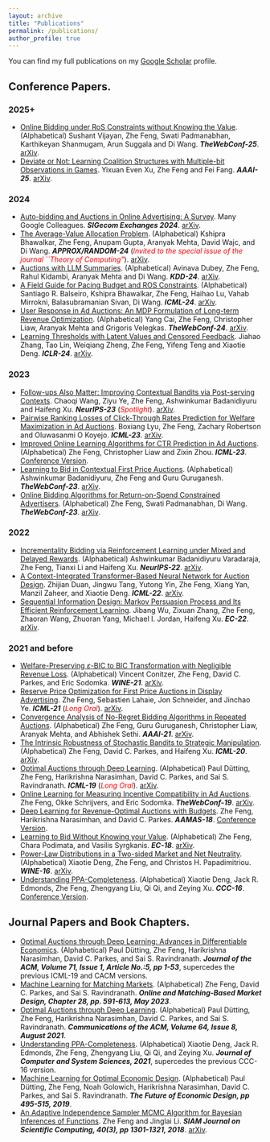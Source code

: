 ```yaml
---
layout: archive
title: "Publications"
permalink: /publications/
author_profile: true
---
```



You can find my full publications on my [Google Scholar](https://scholar.google.com/citations?user=17CrETAAAAAJ&hl=en) profile.

## Conference Papers.

### 2025+

* [Online Bidding under RoS Constraints without Knowing the Value](https://dl.acm.org/doi/pdf/10.1145/3696410.3714734). (Alphabetical) Sushant Vijayan, Zhe Feng, Swati Padmanabhan, Karthikeyan Shanmugam, Arun Suggala and Di Wang. ***TheWebConf-25***. [arXiv](https://arxiv.org/pdf/2503.03195).
* [Deviate or Not: Learning Coalition Structures with Multiple-bit Observations in Games](https://ojs.aaai.org/index.php/AAAI/article/view/33553/35708). Yixuan Even Xu, Zhe Feng and Fei Fang. ***AAAI-25***. [arXiv](https://arxiv.org/pdf/2412.10636).


### 2024
* [Auto-bidding and Auctions in Online Advertising: A Survey](https://www.sigecom.org/exchanges/volume_22/1/AGGARWAL.pdf). Many Google Colleagues. ***SIGecom Exchanges 2024***. [arXiv](https://arxiv.org/pdf/2408.07685).
* [The Average-Value Allocation Problem](https://drops.dagstuhl.de/storage/00lipics/lipics-vol317-approx-random2024/LIPIcs.APPROX-RANDOM.2024.13/LIPIcs.APPROX-RANDOM.2024.13.pdf). (Alphabetical) Kshipra Bhawalkar, Zhe Feng, Anupam Gupta, Aranyak Mehta, David Wajc, and Di Wang. ***APPROX/RANDOM-24*** (<span style="color:red">*Invited to the special issue of the journal ``Theory of Computing"*</span>). [arXiv](https://arxiv.org/pdf/2407.10401).
* [Auctions with LLM Summaries](https://dl.acm.org/doi/10.1145/3637528.3672022). (Alphabetical) Avinava Dubey, Zhe Feng, Rahul Kidambi, Aranyak Mehta and Di Wang. ***KDD-24***. [arXiv](https://arxiv.org/pdf/2404.08126).
* [A Field Guide for Pacing Budget and ROS Constraints](https://dl.acm.org/doi/10.5555/3692070.3692175). (Alphabetical) Santiago R. Balseiro, Kshipra Bhawalkar, Zhe Feng, Haihao Lu, Vahab Mirrokni, Balasubramanian Sivan, Di Wang. ***ICML-24***. [arXiv](https://arxiv.org/pdf/2302.08530).
* [User Response in Ad Auctions: An MDP Formulation of Long-term Revenue Optimization](https://dl.acm.org/doi/10.1145/3589334.3645495). (Alphabetical) Yang Cai, Zhe Feng, Christopher Liaw, Aranyak Mehta and Grigoris Velegkas. ***TheWebConf-24***. [arXiv](https://arxiv.org/pdf/2302.08108.pdf).
* [Learning Thresholds with Latent Values and Censored Feedback](https://openreview.net/pdf?id=qaKRfobbTg). Jiahao Zhang, Tao Lin, Weiqiang Zheng, Zhe Feng, Yifeng Teng and Xiaotie Deng. ***ICLR-24***. [arXiv](https://arxiv.org/pdf/2312.04653.pdf).

### 2023
* [Follow-ups Also Matter: Improving Contextual Bandits via Post-serving Contexts](https://openreview.net/pdf?id=oaCDiKoJ2w). Chaoqi Wang, Ziyu Ye, Zhe Feng, Ashwinkumar Badanidiyuru and Haifeng Xu. ***NeurIPS-23*** (<span style="color:red">*Spotlight*</span>). [arXiv](https://arxiv.org/pdf/2309.13896.pdf).
* [Pairwise Ranking Losses of Click-Through Rates Prediction for Welfare Maximization in Ad Auctions](https://proceedings.mlr.press/v202/lyu23b/lyu23b.pdf). Boxiang Lyu, Zhe Feng, Zachary Robertson and Oluwasanmi O Koyejo. ***ICML-23***. [arXiv](https://arxiv.org/pdf/2306.01799.pdf).
* [Improved Online Learning Algorithms for CTR Prediction in Ad Auctions](https://proceedings.mlr.press/v202/feng23b/feng23b.pdf). (Alphabetical) Zhe Feng, Christopher Liaw and Zixin Zhou. ***ICML-23***. [Conference Version](https://proceedings.mlr.press/v202/feng23b/feng23b.pdf).
* [Learning to Bid in Contextual First Price Auctions](https://dl.acm.org/doi/abs/10.1145/3543507.3583427). (Alphabetical) Ashwinkumar Badanidiyuru, Zhe Feng and Guru Guruganesh. ***TheWebConf-23***. [arXiv](https://arxiv.org/pdf/2109.03173.pdf).
* [Online Bidding Algorithms for Return-on-Spend Constrained Advertisers](https://dl.acm.org/doi/abs/10.1145/3543507.3583491). (Alphabetical) Zhe Feng, Swati Padmanabhan, Di Wang. ***TheWebConf-23***. [arXiv](https://arxiv.org/pdf/2208.13713.pdf).

### 2022
* [Incrementality Bidding via Reinforcement Learning under Mixed and Delayed Rewards](https://openreview.net/pdf?id=Haj8_Rwqq_H). (Alphabetical) Ashwinkumar Badanidiyuru Varadaraja, Zhe Feng, Tianxi Li and Haifeng Xu. ***NeurIPS-22***. [arXiv](https://arxiv.org/pdf/2206.01293.pdf).
* [A Context-Integrated Transformer-Based Neural Network for Auction Design](https://proceedings.mlr.press/v162/duan22a.html). Zhijian Duan, Jingwu Tang, Yutong Yin, Zhe Feng, Xiang Yan, Manzil Zaheer, and Xiaotie Deng. ***ICML-22***. [arXiv](https://arxiv.org/pdf/2201.12489.pdf).
* [Sequential Information Design: Markov Persuasion Process and Its Efficient Reinforcement Learning](https://dl.acm.org/doi/10.1145/3490486.3538313). Jibang Wu, Zixuan Zhang, Zhe Feng, Zhaoran Wang, Zhuoran Yang, Michael I. Jordan, Haifeng Xu. ***EC-22***. [arXiv](https://arxiv.org/pdf/2202.10678.pdf).

### 2021 and before
* [Welfare-Preserving $\varepsilon$-BIC to BIC Transformation with Negligible Revenue Loss](https://link.springer.com/chapter/10.1007/978-3-030-94676-0_5). (Alphabetical) Vincent Conitzer, Zhe Feng, David C. Parkes, and Eric Sodomka. ***WINE-21***. [arXiv](https://arxiv.org/pdf/2007.09579.pdf).
* [Reserve Price Optimization for First Price Auctions in Display Advertising](https://proceedings.mlr.press/v139/feng21b.html). Zhe Feng, Sebastien Lahaie, Jon Schneider, and Jinchao Ye. ***ICML-21*** (<span style="color:red">*Long Oral*</span>). [arXiv](https://arxiv.org/pdf/2006.06519.pdf).
* [Convergence Analysis of No-Regret Bidding Algorithms in Repeated Auctions](https://ojs.aaai.org/index.php/AAAI/article/view/16680). (Alphabetical) Zhe Feng, Guru Guruganesh, Christopher Liaw, Aranyak Mehta, and Abhishek Sethi. ***AAAI-21***. [arXiv](https://arxiv.org/pdf/2009.06136.pdf). 
* [The Intrinsic Robustness of Stochastic Bandits to Strategic Manipulation](https://proceedings.mlr.press/v119/feng20c.html). (Alphabetical) Zhe Feng, David C. Parkes, and Haifeng Xu. ***ICML-20***. [arXiv](https://arxiv.org/pdf/1906.01528.pdf).
* [Optimal Auctions through Deep Learning](https://proceedings.mlr.press/v97/duetting19a.html). (Alphabetical) Paul Dütting, Zhe Feng, Harikrishna Narasimhan, David C. Parkes, and Sai S. Ravindranath. ***ICML-19*** (<span style="color:red">*Long Oral*</span>). [arXiv](https://arxiv.org/pdf/1706.03459.pdf).
* [Online Learning for Measuring Incentive Compatibility in Ad Auctions](https://dl.acm.org/doi/10.1145/3308558.3313674). Zhe Feng, Okke Schrijvers, and Eric Sodomka. ***TheWebConf-19***. [arXiv](https://arxiv.org/pdf/1901.06808.pdf).
* [Deep Learning for Revenue-Optimal Auctions with Budgets](). Zhe Feng, Harikrishna Narasimhan, and David C. Parkes. ***AAMAS-18***. [Conference Version](https://ifaamas.org/Proceedings/aamas2018/pdfs/p354.pdf).
* [Learning to Bid Without Knowing your Value](https://dl.acm.org/doi/10.1145/3219166.3219208). (Alphabetical) Zhe Feng, Chara Podimata, and Vasilis Syrgkanis. ***EC-18***. [arXiv](https://arxiv.org/pdf/1711.01333.pdf).
* [Power-Law Distributions in a Two-sided Market and Net Neutrality](). (Alphabetical) Xiaotie Deng, Zhe Feng, and Christos H. Papadimitriou. ***WINE-16***. [arXiv](https://arxiv.org/pdf/1610.04809.pdf).
* [Understanding PPA-Completeness](https://www.sciencedirect.com/science/article/abs/pii/S0022000020300726). (Alphabetical) Xiaotie Deng, Jack R. Edmonds, Zhe Feng, Zhengyang Liu, Qi Qi, and Zeying Xu. ***CCC-16***. [Conference Version](https://drops.dagstuhl.de/opus/volltexte/2016/5831/pdf/10.pdf).

## Journal Papers and Book Chapters.

* [Optimal Auctions through Deep Learning: Advances in Differentiable Economics](https://dl.acm.org/doi/abs/10.1145/3630749). (Alphabetical) Paul Dütting, Zhe Feng, Harikrishna Narasimhan, David C. Parkes, and Sai S. Ravindranath. ***Journal of the ACM, Volume 71, Issue 1, Article No.:5, pp 1-53***, supercedes the previous ICML-19 and CACM versions.
* [Machine Learning for Matching Markets](https://www.cambridge.org/core/books/abs/online-and-matchingbased-market-design/machine-learning-for-matching-markets/3765477B00949BCD497A97F2EBE934A9). (Alphabetical) Zhe Feng, David C. Parkes, and Sai S. Ravindranath. ***Online and Matching-Based Market Design, Chapter 28, pp. 591-613, May 2023***.
* [Optimal Auctions through Deep Learning](https://dl.acm.org/doi/10.1145/3470442). (Alphabetical) Paul Dütting, Zhe Feng, Harikrishna Narasimhan, David C. Parkes, and Sai S. Ravindranath. ***Communications of the ACM, Volume 64, Issue 8, August 2021***.
* [Understanding PPA-Completeness](https://www.sciencedirect.com/science/article/abs/pii/S0022000020300726). (Alphabetical) Xiaotie Deng, Jack R. Edmonds, Zhe Feng, Zhengyang Liu, Qi Qi, and Zeying Xu. ***Journal of Computer and System Sciences, 2021***, supercedes the previous CCC-16 version.
* [Machine Learning for Optimal Economic Design](https://link.springer.com/chapter/10.1007/978-3-030-18050-8_70). (Alphabetical) Paul Dütting, Zhe Feng, Noah Golowich, Harikrishna Narasimhan, David C. Parkes, and Sai S. Ravindranath. ***The Future of Economic Design, pp 495-515, 2019***.
* [An Adaptive Independence Sampler MCMC Algorithm for Bayesian Inferences of Functions](https://epubs.siam.org/doi/abs/10.1137/15M1021751?af=R&). Zhe Feng and Jinglai Li. ***SIAM Journal on Scientific Computing, 40(3), pp 1301-1321, 2018***. [arXiv](https://arxiv.org/pdf/1508.03283v2.pdf).
